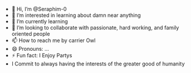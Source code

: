 - 👋 Hi, I’m @Seraphim-0
- 👀 I’m interested in learning about damn near anything 
- 🌱 I’m currently learning 
- 💞️ I’m looking to collaborate with passionate, hard working, and family oriented people
- 📫 How to reach me by carrier Owl
- 😄 Pronouns: ...
- ⚡ Fun fact: I Enjoy Partys
- I Commit to always having the interests of the greater good of humanity

<!---
Seraphim-0/Seraphim-0 is a ✨ special ✨ repository because its `README.md` (this file) appears on your GitHub profile.
You can click the Preview link to take a look at your changes.
--->
